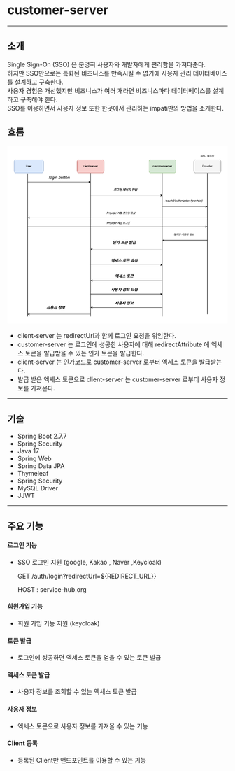 # customer-server

---

## 소개

Single Sign-On (SSO) 은 분명히 사용자와 개발자에게 편리함을 가져다준다. \
하지만 SSO만으로는 특화된 비즈니스를 만족시킬 수 없기에 사용자 관리 데이터베이스를 설계하고 구축한다. \
사용자 경험은 개선했지만 비즈니스가 여러 개라면 비즈니스마다 데이터베이스를 설계하고 구축해야 한다.\
SSO를 이용하면서 사용자 정보 또한 한곳에서 관리하는 impati만의 방법을 소개한다.

## 흐름

<img src="docs/seq.png" width="700">

- client-server 는 redirectUrl과 함께 로그인 요청을 위임한다.
- customer-server 는 로그인에 성공한 사용자에 대해 redirectAttribute 에 엑세스 토큰을 발급받을 수 있는 인가 토큰을 발급한다.
- client-server 는 인가코드로 customer-server 로부터 엑세스 토큰을 발급받는다.
- 발급 받은 엑세스 토큰으로 client-server 는 customer-server 로부터 사용자 정보를 가져온다.

---

## 기술

* Spring Boot 2.7.7
* Spring Security
* Java 17
* Spring Web
* Spring Data JPA
* Thymeleaf
* Spring Security
* MySQL Driver
* JJWT

---

## 주요 기능

#### 로그인 기능

- SSO 로그인 지원 (google, Kakao , Naver ,Keycloak)

  GET /auth/login?redirectUrl=${REDIRECT_URL}}

  HOST : service-hub.org

#### 회원가입 기능

- 회원 가입 기능 지원 (keycloak)

#### 토큰 발급

- 로그인에 성공하면 엑세스 토큰을 얻을 수 있는 토큰 발급

#### 엑세스 토큰 발급

- 사용자 정보를 조회할 수 있는 엑세스 토큰 발급

#### 사용자 정보

- 엑세스 토큰으로 사용자 정보를 가져올 수 있는 기능

#### Client 등록

- 등록된 Client만 앤드포인트를 이용할 수 있는 기능